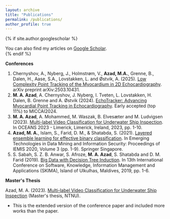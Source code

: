 ```yaml
---
layout: archive
title: "Publications"
permalink: /publications/
author_profile: true
---
```


{% if site.author.googlescholar %}
  <div class="wordwrap">You can also find my articles on <a href="{{site.author.googlescholar}}">Google Scholar</a>.</div>
{% endif %}

<!-- {% include base_path %}

{% for post in site.publications reversed %}
  {% include archive-single.html %}
{% endfor %} -->

**Conferences**
1. Chernyshov, A., Nyberg, J., Holmstrøm, V., **Azad, M.A.**, Grenne, B., Dalen, H., Aase, S.A., Lovstakken, L. and Østvik, A. (2025). [Low Complexity Point Tracking of the Myocardium in 2D Echocardiography](https://arxiv.org/abs/2503.10431). arXiv preprint arXiv:2503.10431.
2. **M. A. Azad**,  A. Chernyshov, J. Nyberg, I. Tveten, L. Lovstakken, H. Dalen, B. Grenne and A. Østvik (2024). [EchoTracker: Advancing Myocardial Point Tracking in Echocardiography](https://arxiv.org/abs/2405.08587). Early accepted (top 11%) to MICCAI2024.
3. **M. A. Azad**, A. Mohammed, M. Waszak, B. Elvesæter and M. Ludvigsen (2023). [Multi-label Video Classification for Underwater Ship Inspection](https://doi.org/10.1109/OCEANSLimerick52467.2023.10244578). In OCEANS 2023 - Limerick, Limerick, Ireland, 2023, pp. 1-10.
4. **Azad, M. A.**, Islam, S., Farid, D. M., & Shatabda, S. (2021). [Layered ensemble learning for effective binary classification](https://link.springer.com/chapter/10.1007/978-981-15-9774-9_1). In Emerging Technologies in Data Mining and Information Security: Proceedings of IEMIS 2020, Volume 3 (pp. 1-9). Springer Singapore.
5. S. Sabah, S. Z. B. Anwar, S. Afroze, **M. A. Azad**, S. Shatabda and D. M. Farid (2019). [Big Data with Decision Tree Induction](https://doi.org/10.1109/SKIMA47702.2019.8982419). In 13th International Conference on Software, Knowledge, Information Management and Applications (SKIMA), Island of Ulkulhas, Maldives, 2019, pp. 1-6.

**Master's Thesis**

Azad, M. A. (2023). [Multi-label Video Classification for Underwater Ship Inspection](https://ntnuopen.ntnu.no/ntnu-xmlui/handle/11250/3094213) (Master's thesis, NTNU).
  - This is the extended version of the conference paper and included more works than the paper.
